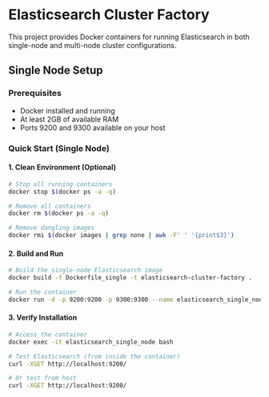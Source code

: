# Elasticsearch Cluster Factory

This project provides Docker containers for running Elasticsearch in both single-node and multi-node cluster configurations.

## Single Node Setup

### Prerequisites
- Docker installed and running
- At least 2GB of available RAM
- Ports 9200 and 9300 available on your host

### Quick Start (Single Node)

#### 1. Clean Environment (Optional)
```bash
# Stop all running containers
docker stop $(docker ps -a -q)

# Remove all containers
docker rm $(docker ps -a -q)

# Remove dangling images
docker rmi $(docker images | grep none | awk -F' ' '{print$3}')
```

#### 2. Build and Run
```bash
# Build the single-node Elasticsearch image
docker build -f Dockerfile_single -t elasticsearch-cluster-factory .

# Run the container
docker run -d -p 9200:9200 -p 9300:9300 --name elasticsearch_single_node elasticsearch-cluster-factory
```

#### 3. Verify Installation
```bash
# Access the container
docker exec -it elasticsearch_single_node bash

# Test Elasticsearch (from inside the container)
curl -XGET http://localhost:9200/

# Or test from host
curl -XGET http://localhost:9200/
```
